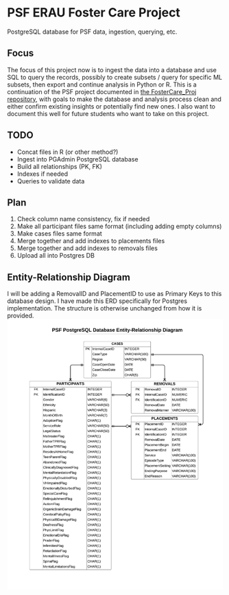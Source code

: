 # PSF ERAU Foster Care Project
 PostgreSQL database for PSF data, ingestion, querying, etc.
 
 ## Focus
 The focus of this project now is to ingest the data into a database and use SQL to query
 the records, possibly to create subsets / query for specific ML subsets, then export and
 continue analysis in Python or R.  This is a continuation of the PSF project documented in
 [the FosterCare_Proj repository](https://github.com/mathemacode/FosterCare_Project), with goals
 to make the database and analysis process clean and either confirm existing insights or
 potentially find new ones.  I also want to document this well for future students who want to
 take on this project.
 
 ## TODO
 - Concat files in R (or other method?)
 - Ingest into PGAdmin PostgreSQL database
 - Build all relationships (PK, FK)
 - Indexes if needed
 - Queries to validate data
 
 ## Plan
 1. Check column name consistency, fix if needed
 2. Make all participant files same format (including adding empty columns)
 3. Make cases files same format
 4. Merge together and add indexes to placements files
 5. Merge together and add indexes to removals files
 6. Upload all into Postgres DB
 
 ## Entity-Relationship Diagram
 I will be adding a RemovalID and PlacementID to use as Primary Keys to this database design.
 I have made this ERD specifically for Postgres implementation.  The structure is otherwise unchanged
 from how it is provided.
 ![ERD](./docs/PSF_ERD.png)
